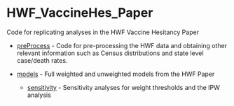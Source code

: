 # HWF_VaccineHes_Paper
Code for replicating analyses in the HWF Vaccine Hesitancy Paper

* [preProcess](https://github.com/mccabes292/HWF_VaccineHes_Paper/tree/main/RCode/preProcess) - Code for pre-processing the HWF data and obtaining other relevant information such as Census distributions and state level case/death rates.

* [models](https://github.com/mccabes292/HWF_VaccineHes_Paper/tree/main/RCode/models) - Full weighted and unweighted models from the HWF Paper
  * [sensitivity](https://github.com/mccabes292/HWF_VaccineHes_Paper/tree/main/RCode/models/sensitivity) - Sensitivity analyses for weight thresholds and the IPW analysis
